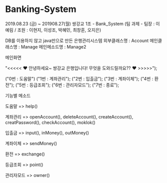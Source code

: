 # Banking-System

2019.08.23 (금) ~ 201908.27(월) 쌍강교 1조 - Bank_System (팀 과제 - 팀장 : 이예림 / 조원 : 이현지, 이성조, 박혜민, 최창훈, 오지은)

DB를 이용하지 않고 java만으로 만든 은행관리시스템
외부클래스명 : Account 메인클래스명 : Manage 메인메소드명 : Manage2

메인화면

"<<<<< ♥ 안녕하세요~ 쌍강교 은행입니다! 무엇을 도와드릴까요?? ♥ >>>>>");

("0번 : 도움말")
("1번 : 계좌관리");
("2번 : 입출금");
("3번 : 계좌이체");
("4번 : 환전");
("5번 : 등급조회");
("6번 : 관리자모드");
("7번 : 종료");


기능별 메소드

도움말 => help() 

계좌관리 => openAccount(), deleteAccount(), createAccount(), creatPassword(), checkAccount(), moklok() 

입출금 => input(), inMoney(), outMoney() 

계좌이체 => sendMoney() 

환전 => exchange() 

등급조회 => point() 

관리자모드 => owner()
